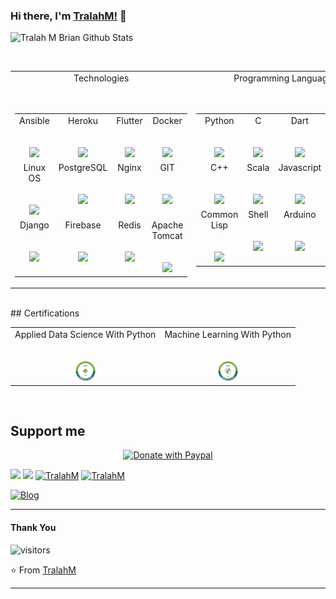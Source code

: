 ### Hi there, I'm [TralahM!](https://tralahm.tralahtek.com) 👋




![Tralah M Brian Github Stats](https://github-readme-stats.vercel.app/api?username=TralahM&show_icons=true)

<br />

<table>
<tbody>
<tr valign="top">
<td align="center">
<span> Technologies</span><br><br><br>
<table>
<tbody>
<tr valign="top">
<td width="25%" align="center">
<span>Ansible</span><br/><br/><br/>
<img height="32px" src="https://cdn.svgporn.com/logos/ansible.svg">
</td>
<td width="25%" align="center">
<span>Heroku</span><br/><br/><br/>
<img height="32px" src="https://cdn.svgporn.com/logos/heroku.svg">
</td>
<td width="25%" align="center">
<span>Flutter</span><br/><br/><br/>
<img height="32px" src="https://cdn.svgporn.com/logos/flutter.svg">
</td>
<td width="25%" align="center">
<span>Docker</span><br/><br/><br/>
<img height="32px" src="https://cdn.svgporn.com/logos/docker.svg">
</td>
</tr>
<tr valign="top">
<td width="25%" align="center">
<span>Linux OS</span><br/><br/><br/>
<img height="32px" src="https://cdn.svgporn.com/logos/linux-tux.svg">
</td>
<td width="25%" align="center">
<span>PostgreSQL</span><br/><br/><br/>
<img height="32px" src="https://cdn.svgporn.com/logos/postgresql.svg">
</td>
<td width="25%" align="center">
<span>Nginx</span><br/><br/><br/>
<img height="32px" src="https://cdn.svgporn.com/logos/nginx.svg">
</td>
<td width="25%" align="center">
<span>GIT</span><br/><br/><br/>
<img height="32px" src="https://cdn.svgporn.com/logos/git.svg">
</td>
</tr>
<tr valign="top">
<td width="25%" align="center">
<span>Django</span><br/><br/><br/>
<img height="32px" src="https://cdn.svgporn.com/logos/django.svg">
</td>
<td width="25%" align="center">
<span>Firebase</span><br/><br/><br/>
<img height="32px" src="https://cdn.svgporn.com/logos/firebase.svg">
</td>
<td width="25%" align="center">
<span>Redis</span><br/><br/><br/>
<img height="32px" src="https://cdn.svgporn.com/logos/redis.svg">
</td>
<td width="25%" align="center">
<span>Apache Tomcat</span><br/><br/><br/>
<img height="32px" src="https://cdn.svgporn.com/logos/tomcat.svg">
</td>
</tr>
</tbody>
</table>
</td>
<td align="center">
<span> Programming Languages</span><br><br><br>
<table>
<tbody>
<tr valign="top">
<td width="25%" align="center">
<span>Python</span><br/><br/><br/>
<img height="32px" src="https://cdn.svgporn.com/logos/python.svg">
</td>
<td width="25%" align="center">
<span>C</span><br/><br/><br/>
<img height="32px" src="https://cdn.svgporn.com/logos/c.svg">
</td>
<td width="25%" align="center">
<span>Dart</span><br/><br/><br/>
<img height="32px" src="https://cdn.svgporn.com/logos/dart.svg">
</td>
<td width="25%" align="center">
<span>Rust</span><br/><br/><br/>
<img height="32px" src="https://cdn.svgporn.com/logos/rust.svg">
</td>
</tr>
<tr valign="top">
<td width="25%" align="center">
<span>C++</span><br/><br/><br/>
<img height="32px" src="https://cdn.svgporn.com/logos/c-plusplus.svg">
</td>
<td width="25%" align="center">
<span>Scala</span><br/><br/><br/>
<img height="32px" src="https://cdn.svgporn.com/logos/scala.svg">
</td>
<td width="25%" align="center">
<span>Javascript</span><br/><br/><br/>
<img height="32px" src="https://cdn.svgporn.com/logos/javascript.svg">
</td>
<td width="25%" align="center">
<span>Go</span><br/><br/><br/>
<img height="32px" src="https://cdn.svgporn.com/logos/go.svg">
</td>
</tr>
<tr valign="top">
<td width="25%" align="center">
<span>Common Lisp</span><br/><br/><br/>
<img height="32px" src="https://cdn.svgporn.com/logos/clojure.svg">
</td>
<td width="25%" align="center">
<span>Shell</span><br/><br/><br/>
<img height="32px" src="https://cdn.svgporn.com/logos/bash.svg">
</td>
<td width="25%" align="center">
<span>Arduino</span><br/><br/><br/>
<img height="32px" src="https://cdn.svgporn.com/logos/arduino.svg">
</td>
<td width="25%" align="center">
<span>Assembly</span><br/><br/><br/>
<img height="32px" src="https://cdn.svgporn.com/logos/gnu.svg">
</td>
</tr>
</tbody>
</table>
</td>
</tr>
</tbody>
</table>
<br>
## Certifications

<table>
<tbody>
<tr valign="top">
<td align="center">
<span>Applied Data Science With Python</span><br/><br/><br/>
<img height="32px" src="assets/applied-data-science-with-python-level-2.png">
</td>
<td align="center">
<span>Machine Learning With Python</span><br/><br/><br/>
<img height="32px" src="assets/machine-learning-with-python-level-1.png">
</td>
</tr>
</tbody>
</table>

<br />

## Support me
<p align="center">
  <a href="https://www.paypal.com/cgi-bin/webscr?cmd=_s-xclick&hosted_button_id=WFKVHBRCYEE6S&source=url" target="_blank">
      <img width="18%" alt="Donate with Paypal" src="https://raw.githubusercontent.com/onimur/.github/master/.resources/support-paypal.png"/>
  </a>
</p>


[![](https://img.shields.io/badge/Github-TralahM-green?style=for-the-badge&logo=github)](https://github.com/TralahM)
[![](https://img.shields.io/badge/Twitter-%40TralahM-blue?style=for-the-badge&logo=twitter)](https://twitter.com/TralahM)
[![TralahM](https://img.shields.io/badge/Kaggle-TralahM-purple.svg?style=for-the-badge&logo=kaggle)](https://kaggle.com/TralahM)
[![TralahM](https://img.shields.io/badge/LinkedIn-TralahM-white.svg?style=for-the-badge&logo=linkedin)](https://linkedin.com/in/TralahM)


[![Blog](https://img.shields.io/badge/Blog-tralahm.tralahtek.com-blue.svg?style=for-the-badge&logo=rss)](https://tralahm.tralahtek.com)


***********************************
#### Thank You

![visitors](https://visitor-badge.glitch.me/badge?page_id=TralahM.TralahM)


⭐️ From [TralahM](https://github.com/TralahM)
***********************************
